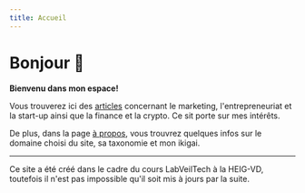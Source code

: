 ```yaml
---
title: Accueil
---
```


# Bonjour 👋

**Bienvenu dans mon espace!**

Vous trouverez ici des [articles](/articles) concernant le marketing, l'entrepreneuriat et la start-up ainsi que la finance et la crypto. Ce sit porte sur mes intérêts.

De plus, dans la page [à propos](/a-propos), vous trouvrez quelques infos sur le domaine choisi du site, sa taxonomie et mon ikigai.

<hr />

Ce site a été créé dans le cadre du cours LabVeilTech à la HEIG-VD, toutefois il n'est pas impossible qu'il soit mis à jours par la suite. 